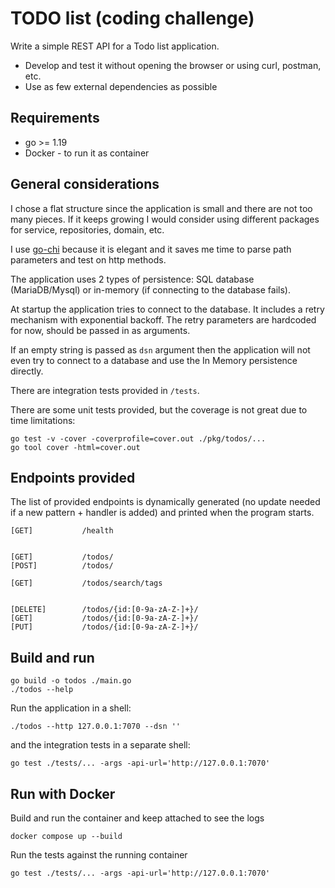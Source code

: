 # TODO list (coding challenge)

Write a simple REST API for a Todo list application. 

- Develop and test it without opening the browser or using curl, postman, etc.
- Use as few external dependencies as possible

## Requirements

- go >= 1.19
- Docker - to run it as container

## General considerations

I chose a flat structure since the application is small and there are not too many pieces. If it keeps growing I would consider using different packages for service, repositories, domain, etc.

I use [go-chi](https://github.com/go-chi/chi) because it is elegant and it saves me time to parse path parameters and test on http methods. 

The application uses 2 types of persistence: SQL database (MariaDB/Mysql) or in-memory (if connecting to the database fails).

At startup the application tries to connect to the database. It includes a retry mechanism with exponential backoff. The retry parameters are hardcoded for now, should be passed in as arguments.

If an empty string is passed as `dsn` argument then the application will not even try to connect to a database and use the In Memory persistence directly.

There are integration tests provided in `/tests`.

There are some unit tests provided, but the coverage is not great due to time limitations:

```shell
go test -v -cover -coverprofile=cover.out ./pkg/todos/...
go tool cover -html=cover.out
```

## Endpoints provided

The list of provided endpoints is dynamically generated (no update needed if a new pattern + handler is added) and printed when the program starts.

```
[GET]           /health


[GET]           /todos/
[POST]          /todos/

[GET]           /todos/search/tags


[DELETE]        /todos/{id:[0-9a-zA-Z-]+}/
[GET]           /todos/{id:[0-9a-zA-Z-]+}/
[PUT]           /todos/{id:[0-9a-zA-Z-]+}/
```


## Build and run

```shell
go build -o todos ./main.go
./todos --help
```

Run the application in a shell:

```shell
./todos --http 127.0.0.1:7070 --dsn ''
```

and the integration tests in a separate shell:

```shell
go test ./tests/... -args -api-url='http://127.0.0.1:7070'
```

## Run with Docker

Build and run the container and keep attached to see the logs

```shell
docker compose up --build
```

Run the tests against the running container

```shell
go test ./tests/... -args -api-url='http://127.0.0.1:7070'
```

